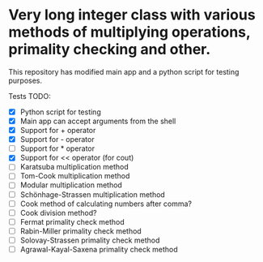# Very long integer class with various methods of multiplying operations, primality checking and other.

This repository has modified main app and a python script for testing purposes.

Tests TODO:
* [X] Python script for testing
* [X] Main app can accept arguments from the shell 
* [X] Support for + operator
* [X] Support for - operator
* [ ] Support for * operator
* [X] Support for << operator (for cout)
* [ ] Karatsuba multiplication method
* [ ] Tom-Cook multiplication method
* [ ] Modular multiplication method
* [ ] Schönhage-Strassen multiplication method
* [ ] Cook method of calculating numbers after comma?
* [ ] Cook division method?
* [ ] Fermat primality check method
* [ ] Rabin-Miller primality check method
* [ ] Solovay-Strassen primality check method
* [ ] Agrawal-Kayal-Saxena primality check method
